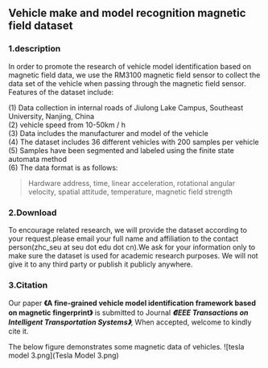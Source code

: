 ## Vehicle make and model recognition magnetic field dataset

### 1.description

In order to promote the research of vehicle model identification based on magnetic field data, we use the RM3100 magnetic field sensor to collect the data set of the vehicle when passing through the magnetic field sensor. Features of the dataset include:

(1) Data collection in internal roads of Jiulong Lake Campus, Southeast University, Nanjing, China</br>
(2) vehicle speed from 10-50km / h</br>
(3) Data includes the manufacturer and model of the vehicle</br>
(4) The dataset includes 36 different vehicles with 200 samples per vehicle</br>
(5) Samples have been segmented and labeled using the finite state automata method</br>
(6) The data format is as follows:</br>
> Hardware address, time, linear acceleration, rotational angular velocity, spatial attitude, temperature, magnetic field strength</br>


### 2.Download
To encourage related research, we will provide the dataset according to your request.please email your full name and affiliation to the contact person(zhc_seu at seu dot edu dot cn).We ask for your information only to make sure the dataset is used for academic research purposes. We will not give it to any third party or publish it publicly anywhere.

### 3.Citation
Our paper **《A fine-grained vehicle model identification framework based on magnetic fingerprint》** is submitted to Journal ***《IEEE Transactions on Intelligent Transportation Systems》***, When accepted, welcome to kindly cite it.

The below figure demonstrates some magnetic data of vehicles.
![tesla model 3.png](Tesla Model 3.png)
